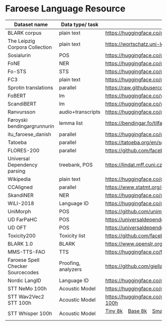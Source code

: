 # Faroese Language Resource

| Dataset name                   | Data type/ task |  Source/Link                                                                                                                  |
| ------------------------------ | --------------- |  ---------------------------------------------------------------------------------------------------------------------------- |
| BLARK corpus                   | plain text      |  https://huggingface.co/datasets/barbaroo/Faroese_BLARK_small |
| The Leipzig Corpora Collection | plain text      |  https://wortschatz.uni-leipzig.de/en/download/Faroese                |
| Sosialurin                     | POS             | https://huggingface.co/datasets/vesteinn/sosialurin-faroese-pos                                                              |
| FoNE                           | NER             | https://huggingface.co/datasets/vesteinn/sosialurin-faroese-ner                                                              |
| Fo-STS                         | STS             | https://huggingface.co/datasets/vesteinn/faroese-sts                                                                         |
| FC3                            | plain text      | https://huggingface.co/datasets/vesteinn/FC3                                                                                 |
| Sprotin translations           | parallel        | https://raw.githubusercontent.com/Sprotin/translations/main/sentences_en-fo.strict.csv                                       |
| FoBERT                         | lm              | https://huggingface.co/vesteinn/FoBERT                                                                                       |
| ScandiBERT                     | lm              | https://huggingface.co/vesteinn/ScandiBERT                                                                                   |
| Ranvursson                     | audio+transcripts    | https://huggingface.co/datasets/carlosdanielhernandezmena/ravnursson_asr                                                |
| Føroyski bendingargrunnurin    | lemma list           | https://bendingar.fo/tilfar/                                                                                            |
| itu_faroese_danish |    parallel             | https://huggingface.co/datasets/strombergnlp/itu_faroese_danish                                                                  |
| Tatoeba             | parallel       | https://tatoeba.org/en/sentences/show_all_in/fao/none                                                                                    |
| FLORES-200  |   parallel       | https://github.com/facebookresearch/flores/tree/main/flores200                                                                                |
| Universal Dependency parsing    | treebank, POS | https://lindat.mff.cuni.cz/repository/xmlui/handle/11234/1-5150                                                              |
| Wikipedia    | plain text       | https://huggingface.co/datasets/wikipedia                                                             |
| CCAligned    | parallel         | https://www.statmt.org/cc-aligned/                                                             |
| SkandiNER    | NER              | https://huggingface.co/saattrupdan/nbailab-base-ner-scandi |
| WiLI-2018    | Language ID      | https://huggingface.co/datasets/wili_2018 |
| UniMorph     | POS              | https://github.com/unimorph/fao |
| UD FarPaHC   | POS              | https://universaldependencies.org/treebanks/fo_farpahc/index.html |
| UD OFT       | POS              | https://universaldependencies.org/treebanks/fo_oft/index.html |
| Toxicity200  | Toxicity list    | https://github.com/facebookresearch/flores/tree/main/toxicity |
| BLARK 1.0    | BLARK            | https://www.openslr.org/resources/125/ |
| MMS-TTS-FAO  | TTS              | https://huggingface.co/facebook/mms-tts-fao |
| Faroese Spell Checker Sourcecodes | Proofing, analyzers | https://github.com/giellalt/lang-fao |
| Nordic LangID  | Language ID    | https://huggingface.co/datasets/strombergnlp/nordic_langid  |
| STT NeMo 100h  | Acoustic Model  | https://huggingface.co/carlosdanielhernandezmena/stt_fo_quartznet15x5_sp_ep163_100h |
| STT Wav2Vec2 STT 100h  |  Acoustic Model  |  https://huggingface.co/carlosdanielhernandezmena/wav2vec2-large-xlsr-53-faroese-100h  |
| STT Whisper 100h  | Acoustic Model  |  <a href="https://huggingface.co/carlosdanielhernandezmena/whisper-tiny-faroese-8k-steps-100h" target="”_blank”" rel="noopener">Tiny 8k</a>    <a href="https://huggingface.co/carlosdanielhernandezmena/whisper-base-faroese-8k-steps-100h" target="”_blank”" rel="noopener">Base 8k</a>    <a href="https://huggingface.co/carlosdanielhernandezmena/whisper-small-faroese-5k-steps-100h" target="”_blank”" rel="noopener">Small 5k</a><a href="https://huggingface.co/carlosdanielhernandezmena/whisper-largev2-faroese-8k-steps-100h" target="”_blank”" rel="noopener">Large v2 8k</a>    <a href="https://huggingface.co/carlosdanielhernandezmena/whisper-large-faroese-8k-steps-100h" target="”_blank”" rel="noopener">Large 8k</a>    <a href="https://huggingface.co/carlosdanielhernandezmena/whisper-large-faroese-8k-steps-100h-ct2" target="”_blank”" rel="noopener">Large 8k ct2</a></p>  |
